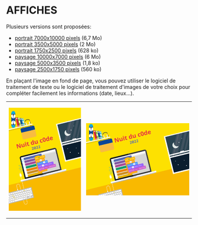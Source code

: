 # AFFICHES

Plusieurs versions sont proposées:
* [portrait 7000x10000 pixels](https://raw.githubusercontent.com/nuitducode/ORGANISATION/main/affiches/Affiche_Nuit_du_c0de_2022-portrait-7000x10000.png) (6,7 Mo)
* [portrait 3500x5000 pixels](https://raw.githubusercontent.com/nuitducode/ORGANISATION/main/affiches/Affiche_Nuit_du_c0de_2022-portrait-3500x5000.png) (2 Mo)
* [portrait 1750x2500 pixels](https://raw.githubusercontent.com/nuitducode/ORGANISATION/main/affiches/Affiche_Nuit_du_c0de_2022-portrait-1750x2500.png) (628 ko)
* [paysage 10000x7000 pixels](https://raw.githubusercontent.com/nuitducode/ORGANISATION/main/affiches/Affiche_Nuit_du_c0de_2022-paysage-10000x7000.png) (6 Mo)
* [paysage 5000x3500 pixels](https://raw.githubusercontent.com/nuitducode/ORGANISATION/main/affiches/Affiche_Nuit_du_c0de_2022-paysage-5000x3500.png) (1,8 ko)
* [paysage 2500x1750 pixels](https://raw.githubusercontent.com/nuitducode/ORGANISATION/main/affiches/Affiche_Nuit_du_c0de_2022-paysage-2500x1750.png) (560 ko)

En plaçant l'image en fond de page, vous pouvez utiliser le logiciel de traitement de texte ou le logiciel de traitement d'images de votre choix pour compléter facilement les informations (date, lieux...).

<table cellpadding="5">
<tr>
<td>

![](https://raw.githubusercontent.com/nuitducode/ORGANISATION/main/affiches/Affiche_Nuit_du_c0de_2022-portrait-1750x2500.png)
  
</td>
<td>

![](https://raw.githubusercontent.com/nuitducode/ORGANISATION/main/affiches/Affiche_Nuit_du_c0de_2022-paysage-2500x1750.png)

</td>
</tr>
</table>
